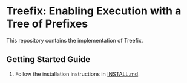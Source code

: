 # Treefix: Enabling Execution with a Tree of Prefixes

This repository contains the implementation of Treefix.

## Getting Started Guide

1. Follow the installation instructions in [INSTALL.md](INSTALL.md).

